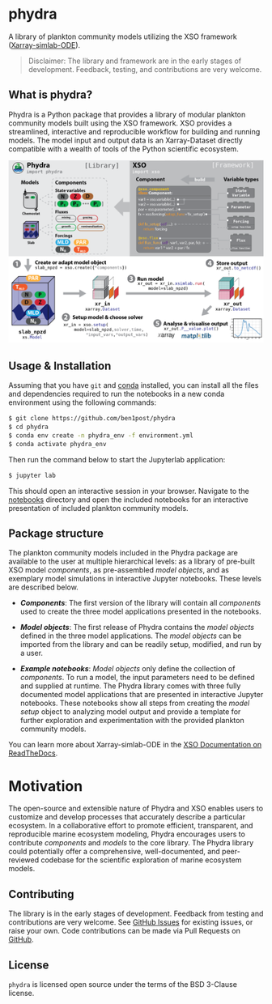 # phydra

A library of plankton community models utilizing the XSO framework 
([Xarray-simlab-ODE](https://github.com/ben1post/xarray-simlab-ode)). 

> Disclaimer: The library and framework are in the early stages of development. 
> Feedback, testing, and contributions are very welcome.

## What is phydra?
Phydra is a Python package that provides a library of modular plankton community models built using the XSO framework. XSO provides a streamlined, interactive and reproducible workflow for building and running models. The model input and output data is an Xarray-Dataset directly compatible with a wealth of tools of the Python scientific ecosystem.

![00_schematics_PhydraXSO.png](notebooks/images/00_schematics_PhydraXSO.png)

## Usage & Installation

Assuming that you have `git` and [conda](https://conda.io/docs/index.html)
installed, you can install all the files and dependencies required to run the 
notebooks in a new conda environment using the following commands:

```bash
$ git clone https://github.com/ben1post/phydra
$ cd phydra
$ conda env create -n phydra_env -f environment.yml
$ conda activate phydra_env
```

Then run the command below to start the Jupyterlab application:

```bash
$ jupyter lab
```

This should open an interactive session in your browser. Navigate to the [notebooks](https://github.com/ben1post/phydra/tree/master/notebooks) directory and open the included notebooks for an interactive presentation of included plankton community models.

## Package structure
The plankton community models included in the Phydra package are available to the user at multiple hierarchical levels: as a library of pre-built XSO model _components_, as pre-assembled _model objects_, and as exemplary model simulations in interactive Jupyter notebooks. These levels are described below.


- _**Components**_: The first version of the library will contain all _components_ used to create the three model applications presented in the notebooks.
    
- _**Model objects**_: The first release of Phydra contains the _model objects_ defined in the three model applications. The _model objects_ can be imported from the library and can be readily setup, modified, and run by a user.
    
- _**Example notebooks**_: _Model objects_ only define the collection of _components_. To run a model, the input parameters need to be defined and supplied at runtime. The Phydra library comes with three fully documented model applications that are presented in interactive Jupyter notebooks. These notebooks show all steps from creating the _model setup_ object to analyzing model output and provide a template for further exploration  and experimentation with the provided plankton community models.
    
You can learn more about Xarray-simlab-ODE in the [XSO Documentation on ReadTheDocs](https://xarray-simlab-ode.readthedocs.io/en/latest/index.html).

# Motivation

The open-source and extensible nature of Phydra and XSO enables users to 
customize and develop processes that accurately describe a particular
ecosystem.  In a collaborative effort to promote efficient, transparent, 
and reproducible marine ecosystem modeling, Phydra encourages users to 
contribute _components_ and _models_ to the core library. The 
Phydra library could potentially offer a comprehensive, well-documented, 
and peer-reviewed codebase for the scientific exploration of marine 
ecosystem models.


## Contributing

The library is in the early stages of development. Feedback from testing and contributions are very welcome. 
See [GitHub Issues](https://github.com/ben1post/phydra/issues) for existing issues, or raise your own.
Code contributions can be made via Pull Requests on [GitHub](https://github.com/ben1post/phydra).

## License

`phydra` is licensed open source under the terms of the BSD 3-Clause license.

